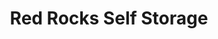 ---
title: "Red Rocks Self Storage"
url: /colorado-springs/red-rocks-self-storage/
shop: storage rental
---